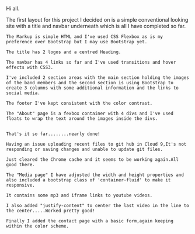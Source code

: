 Hi all.

The first layout for this project I decided on is a simple conventional looking site with a title and navbar underneath which is all I have completed so far.

    The Markup is simple HTML and I've used CSS Flexbox as is my preference over Bootstrap but I may use Bootstrap yet.
    
    The title has 2 logos and a centred Heading.
    
    The navbar has 4 links so far and I've used transitions and hover effects with CSS3.
    
    I've included 2 section areas with the main section holding the images of the band members and the second section is using Bootstrap to create 3 columns with some additional information and the links to social media.
    
    The footer I've kept consistent with the color contrast.
    
    The "About" page is a fexbox container with 4 divs and I've used floats to wrap the text around the images inside the divs.
    
    
    That's it so far........nearly done!
    
    Having an issue uploading recent files to git hub in Cloud 9,It's not responding or saving changes and unable to update git files.
    
    Just cleared the Chrome cache and it seems to be working again.All good there.
    
    The "Media page" I have adjusted the width and height properties and also included a bootstrap class of 'container-fluid' to make it responsive.
    
    It contains some mp3 and iframe links to youtube videos.
    
    I also added "justify-content" to center the last video in the line to the center.....Worked pretty good!
    
    Finally I added the contact page with a basic form,again keeping within the color scheme.